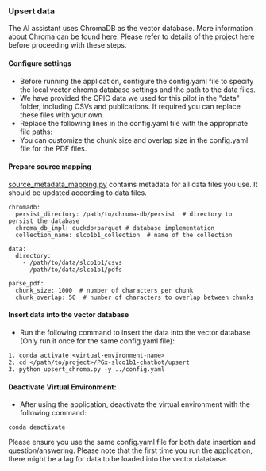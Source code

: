 ### Upsert data

The AI assistant uses ChromaDB as the vector database. More information about Chroma can be found [here](https://docs.trychroma.com/).
Please refer to details of the project [here](https://github.com/BCM-HGSC/PGx-slco1b1-chatbot/blob/main/README.md) before proceeding with these steps.

#### Configure settings

* Before running the application, configure the config.yaml file to specify the local vector chroma database settings and the path to the data files.
* We have provided the CPIC data we used for this pilot in the "data" folder, including CSVs and publications. If required you can replace these files with your own.
* Replace the following lines in the config.yaml file with the appropriate file paths:
* You can customize the chunk size and overlap size in the config.yaml file for the PDF files.

####  Prepare source mapping
[source_metadata_mapping.py](source_metadata_mapping.py) contains metadata for all data files you use. It should be updated according to data files.

```commandline
chromadb:
  persist_directory: /path/to/chroma-db/persist  # directory to persist the database
  chroma_db_impl: duckdb+parquet # database implementation
  collection_name: slco1b1_collection  # name of the collection

data:
  directory:
    - /path/to/data/slco1b1/csvs
    - /path/to/data/slco1b1/pdfs

parse_pdf:
  chunk_size: 1000  # number of characters per chunk
  chunk_overlap: 50  # number of characters to overlap between chunks
```
####  Insert data into the vector database
* Run the following command to insert the data into the vector database (Only run it once for the same config.yaml file):
```
1. conda activate <virtual-environment-name>
2. cd </path/to/project>/PGx-slco1b1-chatbot/upsert
3. python upsert_chroma.py -y ../config.yaml
```

#### Deactivate Virtual Environment:
* After using the application, deactivate the virtual environment with the following command:
```commandline
conda deactivate  
```
Please ensure you use the same config.yaml file for both data insertion and question/answering. Please note that the first time you run the application, there might be a lag for data to be loaded into the vector database. 
